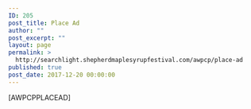 ```yaml
---
ID: 205
post_title: Place Ad
author: ""
post_excerpt: ""
layout: page
permalink: >
  http://searchlight.shepherdmaplesyrupfestival.com/awpcp/place-ad
published: true
post_date: 2017-12-20 00:00:00
---
```

[AWPCPPLACEAD]